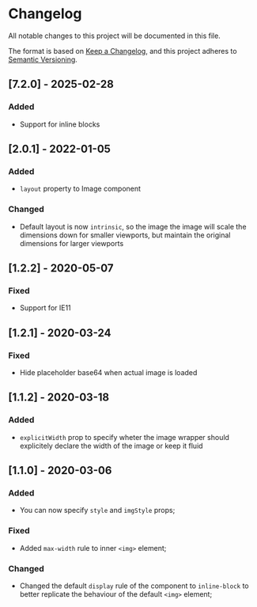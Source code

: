 # Changelog

All notable changes to this project will be documented in this file.

The format is based on [Keep a Changelog](https://keepachangelog.com/en/1.0.0/),
and this project adheres to [Semantic Versioning](https://semver.org/spec/v2.0.0.html).

## [7.2.0] - 2025-02-28

### Added

- Support for inline blocks

## [2.0.1] - 2022-01-05

### Added

- `layout` property to Image component
### Changed

- Default layout is now `intrinsic`, so the image the image will scale the dimensions down for smaller viewports, but maintain the original dimensions for larger viewports

## [1.2.2] - 2020-05-07

### Fixed

- Support for IE11

## [1.2.1] - 2020-03-24

### Fixed

- Hide placeholder base64 when actual image is loaded

## [1.1.2] - 2020-03-18

### Added

- `explicitWidth` prop to specify wheter the image wrapper should explicitely declare the width of the image or keep it fluid

## [1.1.0] - 2020-03-06

### Added

- You can now specify `style` and `imgStyle` props;

### Fixed

- Added `max-width` rule to inner `<img>` element;

### Changed

- Changed the default `display` rule of the component to `inline-block` to better replicate the behaviour of the default `<img>` element;
